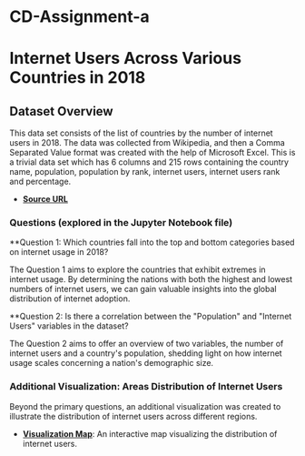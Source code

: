 # CD-Assignment-a


# Internet Users Across Various Countries in 2018

## Dataset Overview
This data set consists of the list of countries by the number of internet users in 2018. The data was collected from Wikipedia, and then a Comma Separated Value format was created with the help of Microsoft Excel. This is a trivial data set which has 6 columns and 215 rows containing the country name, population, population by rank, internet users, internet users rank and percentage.

- **[ Source URL]( https://www.kaggle.com/datasets/tanuprabhu/list-of-countries-by-number-of-internet-users/)**


### Questions (explored in the Jupyter Notebook file)

**Question 1: Which countries fall into the top and bottom categories based on internet usage in 2018?

The Question 1 aims to explore the countries that exhibit extremes in internet usage. By determining the nations with both the highest and lowest numbers of internet users, we can gain valuable insights into the global distribution of internet adoption.

**Question 2: Is there a correlation between the "Population" and "Internet Users" variables in the dataset? 

The Question 2 aims to offer an overview of two variables, the number of internet users and a country's population, shedding light on how internet usage scales concerning a nation's demographic size.

### Additional Visualization: Areas Distribution of Internet Users

Beyond the primary questions, an additional visualization was created to illustrate the distribution of internet users across different regions. 

- **[Visualization Map]( https://public.flourish.studio/visualisation/16025305/)**: An interactive map visualizing the distribution of internet users.

